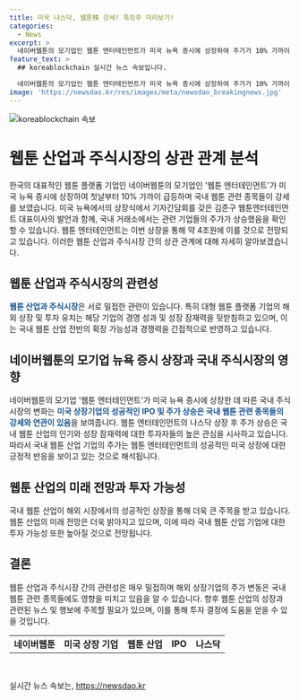 ```yaml
---
title: 미국 나스닥, 웹툰株 강세! 특징주 미리보기!
categories:
  - News
excerpt: >
  네이버웹툰의 모기업인 웹툰 엔터테인먼트가 미국 뉴욕 증시에 상장하여 주가가 10% 가까이 급등했고, 국내 웹툰 관련 종목도 강세를 보이고 있습니다. 웹툰 엔터테인먼트는 나스닥 거래 첫날에 공모가보다 9.5% 높은 가격으로 거래를 마쳤으며, 이에 따라 기업가치가 크게 상승할 전망입니다. 이번 상장을 통해 약 4400억원을 조달할 것으로 예상되며, 웹툰 산업의 미래에 대한 긍정적인 전망이 나타나고 있습니다.
feature_text: >
  ## koreablockchain 실시간 뉴스 속보입니다.

  네이버웹툰의 모기업인 웹툰 엔터테인먼트가 미국 뉴욕 증시에 상장하여 주가가 10% 가까이 급등했고, 국내 웹툰 관련 종목도 강세를 보이고 있습니다. 웹툰 엔터테인먼트는 나스닥 거래 첫날에 공모가보다 9.5% 높은 가격으로 거래를 마쳤으며, 이에 따라 기업가치가 크게 상승할 전망입니다. 이번 상장을 통해 약 4400억원을 조달할 것으로 예상되며, 웹툰 산업의 미래에 대한 긍정적인 전망이 나타나고 있습니다.
image: 'https://newsdao.kr/res/images/meta/newsdao_breakingnews.jpg'
---
```


<p><img src="https://newsdao.kr/res/images/meta/newsdao_breakingnews.jpg" alt="koreablockchain 속보" /></p>

<h1>웹툰 산업과 주식시장의 상관 관계 분석</h1>

<p data-ke-size="size16"></p>

<p>한국의 대표적인 웹툰 플랫폼 기업인 네이버웹툰의 모기업인 '웹툰 엔터테인먼트'가 미국 뉴욕 증시에 상장하여 첫날부터 10% 가까이 급등하며 국내 웹툰 관련 종목들이 강세를 보였습니다. 미국 뉴욕에서의 상장식에서 기자간담회를 갖은 김준구 웹툰엔터테인먼트 대표이사의 발언과 함께, 국내 거래소에서는 관련 기업들의 주가가 상승했음을 확인할 수 있습니다. 웹툰 엔터테인먼트는 이번 상장을 통해 약 4조원에 이를 것으로 전망되고 있습니다. 이러한 웹툰 산업과 주식시장 간의 상관 관계에 대해 자세히 알아보겠습니다.</p>

<h2 data-ke-size="size26">웹툰 산업과 주식시장의 관련성</h2>

<p data-ke-size="size16"></p>

<p><b><span style="color: #1a5490;">웹툰 산업과 주식시장</span></b>은 서로 밀접한 관련이 있습니다. 특히 대형 웹툰 플랫폼 기업의 해외 상장 및 투자 유치는 해당 기업의 경영 성과 및 성장 잠재력을 뒷받침하고 있으며, 이는 국내 웹툰 산업 전반의 확장 가능성과 경쟁력을 간접적으로 반영하고 있습니다.</p>

<h2 data-ke-size="size26">네이버웹툰의 모기업 뉴욕 증시 상장과 국내 주식시장의 영향</h2>

<p data-ke-size="size16"></p>

<p>네이버웹툰의 모기업 '웹툰 엔터테인먼트'가 미국 뉴욕 증시에 상장한 데 따른 국내 주식시장의 변화는 <b><span style="color: #1a5490;">미국 상장기업의 성공적인 IPO 및 주가 상승은 국내 웹툰 관련 종목들의 강세와 연관이 있음</span></b>을 보여줍니다. 웹툰 엔터테인먼트의 나스닥 상장 후 주가 상승은 국내 웹툰 산업의 인기와 성장 잠재력에 대한 투자자들의 높은 관심을 시사하고 있습니다. 따라서 국내 웹툰 산업 기업의 주가는 웹툰 엔터테인먼트의 성공적인 미국 상장에 대한 긍정적 반응을 보이고 있는 것으로 해석됩니다.</p>

<h2 data-ke-size="size26">웹툰 산업의 미래 전망과 투자 가능성</h2>

<p data-ke-size="size16"></p>

<p>국내 웹툰 산업이 해외 시장에서의 성공적인 상장을 통해 더욱 큰 주목을 받고 있습니다. 웹툰 산업의 미래 전망은 더욱 밝아지고 있으며, 이에 따라 국내 웹툰 산업 기업에 대한 투자 가능성 또한 높아질 것으로 전망됩니다.</p>

<h2 data-ke-size="size26">결론</h2>

<p data-ke-size="size16"></p>

<p>웹툰 산업과 주식시장 간의 관련성은 매우 밀접하며 해외 상장기업의 주가 변동은 국내 웹툰 관련 종목들에도 영향을 미치고 있음을 알 수 있습니다. 향후 웹툰 산업의 성장과 관련된 뉴스 및 행보에 주목할 필요가 있으며, 이를 통해 투자 결정에 도움을 얻을 수 있을 것입니다.</p>

<table>
    <tbody>
        <tr>
            <td style="text-align: center; height: 17px;"><b>네이버웹툰</b></td>
            <td style="text-align: center; height: 17px;"><b>미국 상장 기업</b></td>
            <td style="text-align: center; height: 17px;"><b>웹툰 산업</b></td>
            <td style="text-align: center; height: 17px;"><b>IPO</b></td>
            <td style="text-align: center; height: 17px;"><b>나스닥</b></td>
        </tr>
    </tbody>
</table>

<p data-ke-size="size16">&nbsp;</p>
실시간 뉴스 속보는, <a href="https://newsdao.kr" rel="dofollow">https://newsdao.kr</a>


